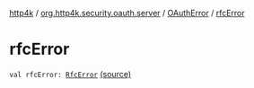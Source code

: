 [http4k](../../index.md) / [org.http4k.security.oauth.server](../index.md) / [OAuthError](index.md) / [rfcError](./rfc-error.md)

# rfcError

`val rfcError: `[`RfcError`](../-rfc-error/index.md) [(source)](https://github.com/http4k/http4k/blob/master/http4k-security-oauth/src/main/kotlin/org/http4k/security/oauth/server/OAuthError.kt#L7)